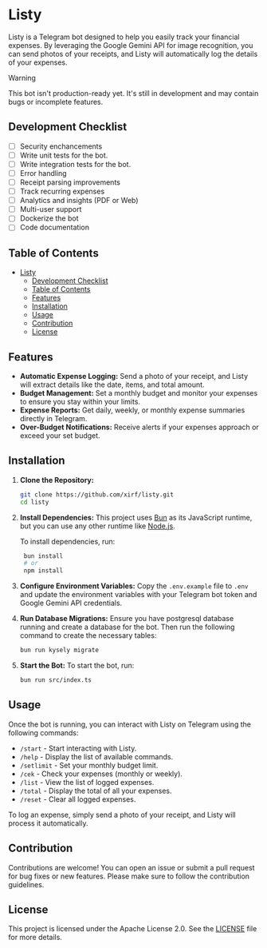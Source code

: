 # Listy

Listy is a Telegram bot designed to help you easily track your financial expenses. By leveraging the Google Gemini API for image recognition, you can send photos of your receipts, and Listy will automatically log the details of your expenses.


> [!WARNING]
> This bot isn't production-ready yet. It's still in development and may contain bugs or incomplete features.

## Development Checklist

- [ ] Security enchancements
- [ ] Write unit tests for the bot.
- [ ] Write integration tests for the bot.
- [ ] Error handling
- [ ] Receipt parsing improvements
- [ ] Track recurring expenses
- [ ] Analytics and insights (PDF or Web)
- [ ] Multi-user support
- [ ] Dockerize the bot
- [ ] Code documentation

## Table of Contents

- [Listy](#listy)
  - [Development Checklist](#development-checklist)
  - [Table of Contents](#table-of-contents)
  - [Features](#features)
  - [Installation](#installation)
  - [Usage](#usage)
  - [Contribution](#contribution)
  - [License](#license)

## Features

- **Automatic Expense Logging:** Send a photo of your receipt, and Listy will extract details like the date, items, and total amount.
- **Budget Management:** Set a monthly budget and monitor your expenses to ensure you stay within your limits.
- **Expense Reports:** Get daily, weekly, or monthly expense summaries directly in Telegram.
- **Over-Budget Notifications:** Receive alerts if your expenses approach or exceed your set budget.

## Installation

1. **Clone the Repository:**
   ```bash
   git clone https://github.com/xirf/listy.git
   cd listy
   ```

2. **Install Dependencies:**
   This project uses [Bun](https://bun.sh/) as its JavaScript runtime, but you can use any other runtime like [Node.js](https://nodejs.org/).

   To install dependencies, run:

   ```bash
    bun install
    # or
    npm install
   ```

3. **Configure Environment Variables:**
   Copy the `.env.example` file to `.env` and update the environment variables with your Telegram bot token and Google Gemini API credentials.

4. **Run Database Migrations:**
   Ensure you have postgresql database running and create a database for the bot. Then run the following command to create the necessary tables:
   ```bash
   bun run kysely migrate
   ```

5. **Start the Bot:**
   To start the bot, run:
   ```bash
   bun run src/index.ts
   ```

## Usage

Once the bot is running, you can interact with Listy on Telegram using the following commands:

- `/start` - Start interacting with Listy.
- `/help` - Display the list of available commands.
- `/setlimit` - Set your monthly budget limit.
- `/cek` - Check your expenses (monthly or weekly).
- `/list` - View the list of logged expenses.
- `/total` - Display the total of all your expenses.
- `/reset` - Clear all logged expenses.

To log an expense, simply send a photo of your receipt, and Listy will process it automatically.

## Contribution

Contributions are welcome! You can open an issue or submit a pull request for bug fixes or new features. Please make sure to follow the contribution guidelines.

## License

This project is licensed under the Apache License 2.0. See the [LICENSE](LICENSE) file for more details.
```
